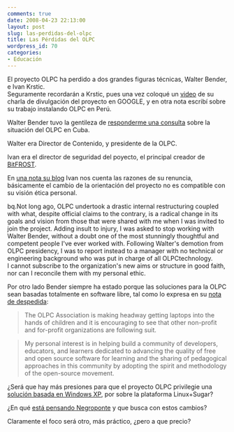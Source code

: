 ```yaml
---
comments: true
date: 2008-04-23 22:13:00
layout: post
slug: las-perdidas-del-olpc
title: Las Pérdidas del OLPC
wordpress_id: 70
categories:
- Educación
---
```


El proyecto OLPC ha perdido a dos grandes figuras técnicas, Walter Bender, e Ivan Krstic.  
Seguramente recordarán a Krstic, pues una vez coloqué un [video](http://www.lnds.net/2007/05/google_y_el_olpc.html) de su charla de divulgación del proyecto en GOOGLE, y en otra nota escribí sobre su trabajo instalando OLPC en Perú.

Walter Bender tuvo la gentileza de [responderme una consulta](http://www.lnds.net/2007/06/puede_cuba_tener_acceso_al_olpc_posicion.html) sobre la situación del OLPC en Cuba.

Walter era Director de Contenido, y presidente de la OLPC.

Ivan era el director de seguridad del poyecto, el principal creador de [BitFROST](http://wiki.laptop.org/go/OLPC_Bitfrost).

En [una nota su blog](http://radian.org/notebook/maintaining-clarity) Ivan nos cuenta las razones de su renuncia, básicamente el cambio de la orientación del proyecto no es compatible con su visión ética personal.

bq.Not long ago, OLPC undertook a drastic internal restructuring coupled with what, despite official claims to the contrary, is a radical change in its goals and vision from those that were shared with me when I was invited to join the project. Adding insult to injury, I was asked to stop working with Walter Bender, without a doubt one of the most stunningly thoughtful and competent people I've ever worked with. Following Walter's demotion from OLPC presidency, I was to report instead to a manager with no technical or engineering background who was put in charge of all OLPCtechnology.  
I cannot subscribe to the organization's new aims or structure in good faith, nor can I reconcile them with my personal ethic.

Por otro lado Bender siempre ha estado porque las soluciones para la OLPC sean basadas totalmente en software libre, tal como lo expresa en su [nota de despedida](http://lists.laptop.org/pipermail/community-news/2008-April/000112.html):

> The OLPC Association is making headway getting laptops into the hands of children and it is encouraging to see that other non-profit and for-profit organizations are following suit.

> My personal interest is in helping build a community of developers, educators, and learners dedicated to advancing the quality of free and open source software for learning and the sharing of pedagogical approaches in this community by adopting the spirit and methodology of the open-source movement.

¿Será que hay más presiones para que el proyecto OLPC privilegie una [solución basada en Windows XP](http://www.lnds.net/2007/12/microsoft_trabaja_en_windows_para_el_olp.html), por sobre la plataforma Linux+Sugar?

¿En qué [está pensando Negroponte](http://lists.laptop.org/pipermail/community-news/2008-April/000122.html) y que busca con estos cambios?

Claramente el foco será otro, más práctico, ¿pero a que precio?



